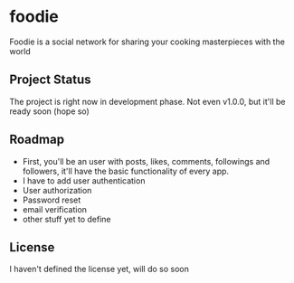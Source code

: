 # foodie
Foodie is a social network for sharing your cooking masterpieces with the world

## Project Status
The project is right now in development phase. Not even v1.0.0, but it'll be ready soon (hope so)

## Roadmap
* First, you'll be an user with posts, likes, comments, followings and followers, it'll have the basic functionality of every app.
* I have to add user authentication
* User authorization
* Password reset
* email verification
* other stuff yet to define

## License
I haven't defined the license yet, will do so soon
